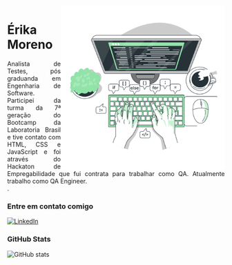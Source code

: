 <img align="right" alt="Developer vector created by storyset - www.freepik.com" height="380" src="img/coding.png">

<h1>
    Érika Moreno
</h1>

<p align="justify">Analista de Testes, pós graduanda em Engenharia de Software. Participei da turma da 7ª geração do  Bootcamp da Laboratoria Brasil e tive contato com HTML, CSS e JavaScript e foi através do Hackaton de Empregabilidade que fui contrata para trabalhar como QA. Atualmente trabalho como QA Engineer.
<br>
.</p>

### Entre em contato comigo
[![LinkedIn](https://img.shields.io/badge/-LinkedIn-000?style=for-the-badge&logo=linkedin&logoColor=&color:FFF)](https://www.linkedin.com/in/erika-gkmoreno/)


### GitHub Stats
![GitHub stats](https://github-readme-stats-git-masterrstaa-rickstaa.vercel.app/api?username=erikakrause&hide_title=true&show_icons=true&include_all_commits=false&count_private=true&line_height=25&hide=issues&bg_color=000&title_color=FF00F6&text_color=FFF&border_radius=3&border_color=36123c&icon_color=FF00F6&theme=jolly)
